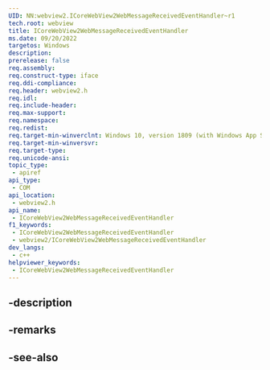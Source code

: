 ```yaml
---
UID: NN:webview2.ICoreWebView2WebMessageReceivedEventHandler~r1
tech.root: webview
title: ICoreWebView2WebMessageReceivedEventHandler
ms.date: 09/20/2022
targetos: Windows
description: 
prerelease: false
req.assembly: 
req.construct-type: iface
req.ddi-compliance: 
req.header: webview2.h
req.idl: 
req.include-header: 
req.max-support: 
req.namespace: 
req.redist: 
req.target-min-winverclnt: Windows 10, version 1809 (with Windows App SDK 1.1 or later)
req.target-min-winversvr: 
req.target-type: 
req.unicode-ansi: 
topic_type:
 - apiref
api_type:
 - COM
api_location:
 - webview2.h
api_name:
 - ICoreWebView2WebMessageReceivedEventHandler
f1_keywords:
 - ICoreWebView2WebMessageReceivedEventHandler
 - webview2/ICoreWebView2WebMessageReceivedEventHandler
dev_langs:
 - c++
helpviewer_keywords:
 - ICoreWebView2WebMessageReceivedEventHandler
---
```


## -description

## -remarks

## -see-also

